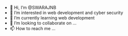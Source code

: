 - 👋 Hi, I’m @SWARAJNB
- 👀 I’m interested in web development and cyber security
- 🌱 I’m currently learning web development
- 💞️ I’m looking to collaborate on ...
- 📫 How to reach me ...

<!---
SWARAJNB/SWARAJNB is a ✨ special ✨ repository because its `README.md` (this file) appears on your GitHub profile.
You can click the Preview link to take a look at your changes.
--->
